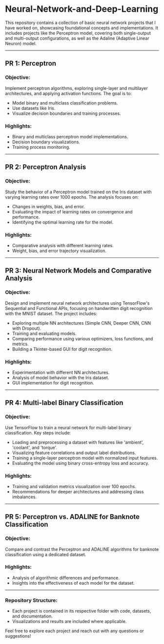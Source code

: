 # Neural-Network-and-Deep-Learning
This repository contains a collection of basic neural network projects that I have worked on, showcasing foundational concepts and implementations. It includes projects like the Perceptron model, covering both single-output and multi-output configurations, as well as the Adaline (Adaptive Linear Neuron) model. 


---

## PR 1: Perceptron

### Objective:
Implement perceptron algorithms, exploring single-layer and multilayer architectures, and applying activation functions. The goal is to:
- Model binary and multiclass classification problems.
- Use datasets like Iris.
- Visualize decision boundaries and training processes.

### Highlights:
- Binary and multiclass perceptron model implementations.
- Decision boundary visualizations.
- Training process monitoring.

---

## PR 2: Perceptron Analysis

### Objective:
Study the behavior of a Perceptron model trained on the Iris dataset with varying learning rates over 1000 epochs. The analysis focuses on:
- Changes in weights, bias, and error.
- Evaluating the impact of learning rates on convergence and performance.
- Identifying the optimal learning rate for the model.

### Highlights:
- Comparative analysis with different learning rates.
- Weight, bias, and error trajectory visualization.

---

## PR 3: Neural Network Models and Comparative Analysis

### Objective:
Design and implement neural network architectures using TensorFlow's Sequential and Functional APIs, focusing on handwritten digit recognition with the MNIST dataset. The project includes:
- Exploring multiple NN architectures (Simple CNN, Deeper CNN, CNN with Dropout).
- Training and evaluating models.
- Comparing performance using various optimizers, loss functions, and metrics.
- Building a Tkinter-based GUI for digit recognition.

### Highlights:
- Experimentation with different NN architectures.
- Analysis of model behavior with the Iris dataset.
- GUI implementation for digit recognition.

---

## PR 4: Multi-label Binary Classification

### Objective:
Use TensorFlow to train a neural network for multi-label binary classification. Key steps include:
- Loading and preprocessing a dataset with features like 'ambient', 'coolant', and 'torque'.
- Visualizing feature correlations and output label distributions.
- Training a single-layer perceptron model with normalized input features.
- Evaluating the model using binary cross-entropy loss and accuracy.

### Highlights:
- Training and validation metrics visualization over 100 epochs.
- Recommendations for deeper architectures and addressing class imbalances.

---

## PR 5: Perceptron vs. ADALINE for Banknote Classification

### Objective:
Compare and contrast the Perceptron and ADALINE algorithms for banknote classification using a dedicated dataset.

### Highlights:
- Analysis of algorithmic differences and performance.
- Insights into the effectiveness of each model for the dataset.

---

### Repository Structure:
- Each project is contained in its respective folder with code, datasets, and documentation.
- Visualizations and results are included where applicable.

Feel free to explore each project and reach out with any questions or suggestions!

